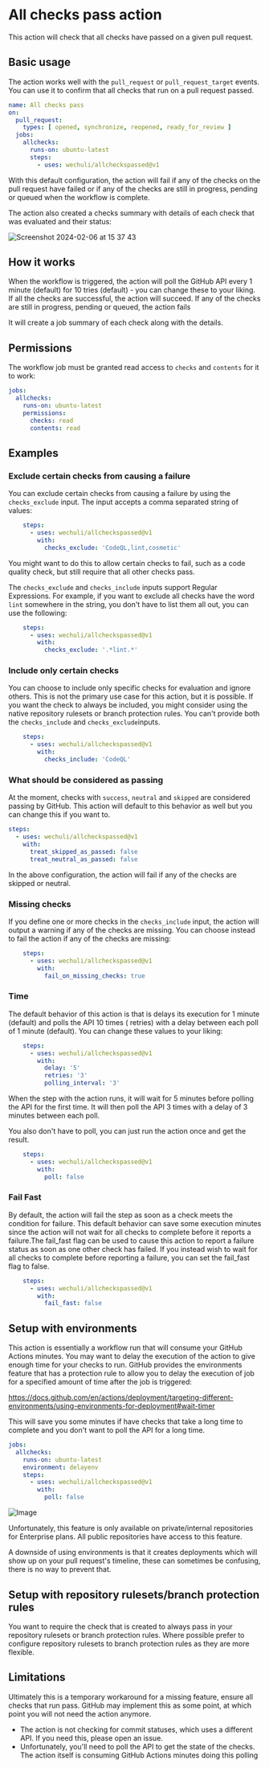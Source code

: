 # All checks pass action

This action will check that all checks have passed on a given pull request.

## Basic usage

The action works well with the `pull_request` or `pull_request_target` events. You can use it to confirm
that all checks that run on a pull request passed.

```yaml
name: All checks pass
on:
  pull_request:
    types: [ opened, synchronize, reopened, ready_for_review ]
  jobs:
    allchecks:
      runs-on: ubuntu-latest
      steps:
        - uses: wechuli/allcheckspassed@v1

```

With this default configuration, the action will fail if any of the checks on the pull request have failed or if
any of the checks are still in progress, pending or queued when the workflow is complete.

The action also created a checks summary with details of each check that was evaluated and their status:

![Screenshot 2024-02-06 at 15 37 43](https://github.com/wechuli/allcheckspassed/assets/15605874/de9a3a20-02ff-4d96-8da5-0c8300d429e7)

## How it works

When the workflow is triggered, the action will poll the GitHub API every 1 minute (default) for 10 tries (default) -
you can change these to your liking.
If all the checks are successful, the action will succeed. If any of the checks are still in progress, pending or
queued, the action fails

It will create a job summary of each check along with the details.

## Permissions

The workflow job must be granted read access to `checks` and `contents` for it to work:

```yaml
jobs:
  allchecks:
    runs-on: ubuntu-latest
    permissions:
      checks: read
      contents: read
```

## Examples

### Exclude certain checks from causing a failure

You can exclude certain checks from causing a failure by using the `checks_exclude` input. The input accepts a comma
separated string of values:

```yaml
    steps:
      - uses: wechuli/allcheckspassed@v1
        with:
          checks_exclude: 'CodeQL,lint,cosmetic'
```

You might want to do this to allow certain checks to fail, such as a code quality check, but still require that all
other checks pass.

The `checks_exclude` and `checks_include` inputs support Regular Expressions. For example, if you want to exclude all
checks have the word `lint` somewhere in the string, you don't have to list them all out, you can use the following:

```yaml
    steps:
      - uses: wechuli/allcheckspassed@v1
        with:
          checks_exclude: '.*lint.*'
```

### Include only certain checks

You can choose to include only specific checks for evaluation and ignore others. This is not the primary use case
for this action, but it is possible. If you want the check to always be included, you might consider using the native
repository rulesets or branch protection rules. You can't provide both the `checks_include` and `checks_exclude`inputs.

```yaml
    steps:
      - uses: wechuli/allcheckspassed@v1
        with:
          checks_include: 'CodeQL'
```

### What should be considered as passing

At the moment, checks with `success`, `neutral` and `skipped` are considered passing by GitHub. This action will
default to this behavior as well but you can change this if you want to.

```yaml
steps:
  - uses: wechuli/allcheckspassed@v1
    with:
      treat_skipped_as_passed: false
      treat_neutral_as_passed: false
```

In the above configuration, the action will fail if any of the checks are skipped or neutral.

### Missing checks

If you define one or more checks in the `checks_include` input, the action will output a warning if any of the checks
are missing. You can choose instead to fail the action if any of the checks are missing:

```yaml
    steps:
      - uses: wechuli/allcheckspassed@v1
        with:
          fail_on_missing_checks: true
```

### Time

The default behavior of this action is that is delays its execution for 1 minute (default) and polls the API 10 times (
retries) with a delay
between each poll of 1 minute (default). You can change these values to your liking:

```yaml
    steps:
      - uses: wechuli/allcheckspassed@v1
        with:
          delay: '5'
          retries: '3'
          polling_interval: '3'

```

When the step with the action runs, it will wait for 5 minutes before polling the API for the first time. It will then
poll the API 3 times with a delay of 3 minutes between each poll.

You also don't have to poll, you can just run the action once and get the result.

```yaml
    steps:
      - uses: wechuli/allcheckspassed@v1
        with:
          poll: false

```

### Fail Fast

By default, the action will fail the step as soon as a check meets the condition for failure. This default behavior can
save some
execution minutes since the action will not wait for all checks to complete before it reports a failure.The fail_fast
flag can be
used to cause this action to report a failure status as soon as one other check has failed. If you instead wish to wait
for all checks to complete before reporting a failure, you can set the fail_fast flag to false.

```yaml
    steps:
      - uses: wechuli/allcheckspassed@v1
        with:
          fail_fast: false

```

## Setup with environments

This action is essentially a workflow run that will consume your GitHub Actions minutes. You may want to delay the
execution of the action to give enough time for your checks to run. GitHub provides the environments feature
that has a protection rule to allow you to delay the execution of job for a specified amount of time after the job is
triggered:

https://docs.github.com/en/actions/deployment/targeting-different-environments/using-environments-for-deployment#wait-timer

This will save you some minutes if have checks that take a long time to complete and you don't want to poll the API for
a long time.

```yaml
jobs:
  allchecks:
    runs-on: ubuntu-latest
    environment: delayenv
    steps:
      - uses: wechuli/allcheckspassed@v1
        with:
          poll: false
```

![Image](https://github.com/wechuli/allcheckspassed/assets/15605874/abb794ff-f008-409f-9760-160c24b6c45c)

Unfortunately, this feature is only available on private/internal repositories for Enterprise plans. All public
repositories
have access to this feature.

A downside of using environments is that it creates deployments which will show up on your pull request's timeline,
these
can sometimes be confusing, there is no way to prevent that.

## Setup with repository rulesets/branch protection rules

You want to require the check that is created to always pass in your repository rulesets or branch protection rules.
Where possible prefer to configure repository rulesets
to branch protection rules as they are more flexible.

## Limitations

Ultimately this is a temporary workaround for a missing feature, ensure all checks that run pass. GitHub may implement
this as some point, at which point you will not need the action anymore.

- The action is not checking for commit statuses, which uses a different API. If you need this, please open an issue.
- Unfortunately, you'll need to poll the API to get the state of the checks. The action itself is consuming GitHub
  Actions minutes doing this polling
